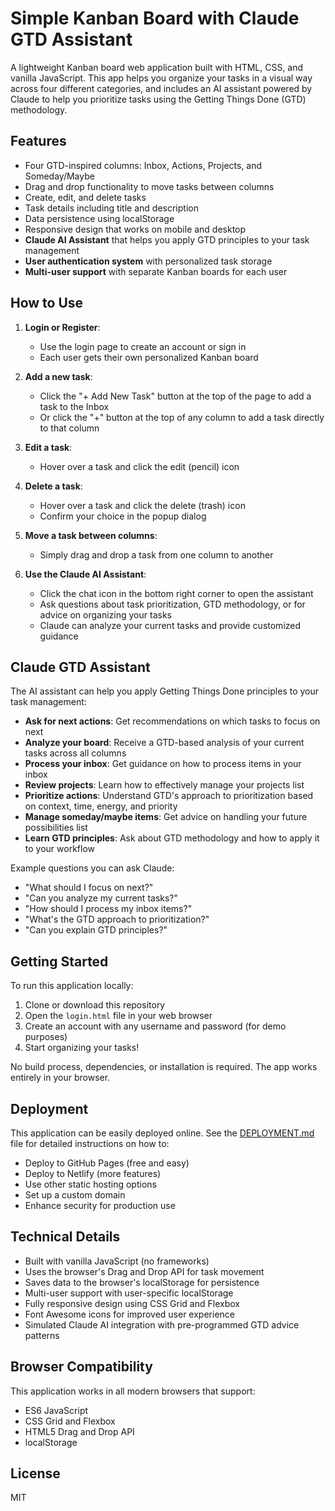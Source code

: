 # Simple Kanban Board with Claude GTD Assistant

A lightweight Kanban board web application built with HTML, CSS, and vanilla JavaScript. This app helps you organize your tasks in a visual way across four different categories, and includes an AI assistant powered by Claude to help you prioritize tasks using the Getting Things Done (GTD) methodology.

## Features

- Four GTD-inspired columns: Inbox, Actions, Projects, and Someday/Maybe
- Drag and drop functionality to move tasks between columns
- Create, edit, and delete tasks
- Task details including title and description
- Data persistence using localStorage
- Responsive design that works on mobile and desktop
- **Claude AI Assistant** that helps you apply GTD principles to your task management
- **User authentication system** with personalized task storage
- **Multi-user support** with separate Kanban boards for each user

## How to Use

1. **Login or Register**:
   - Use the login page to create an account or sign in
   - Each user gets their own personalized Kanban board

2. **Add a new task**:
   - Click the "+ Add New Task" button at the top of the page to add a task to the Inbox
   - Or click the "+" button at the top of any column to add a task directly to that column

3. **Edit a task**:
   - Hover over a task and click the edit (pencil) icon

4. **Delete a task**:
   - Hover over a task and click the delete (trash) icon
   - Confirm your choice in the popup dialog

5. **Move a task between columns**:
   - Simply drag and drop a task from one column to another

6. **Use the Claude AI Assistant**:
   - Click the chat icon in the bottom right corner to open the assistant
   - Ask questions about task prioritization, GTD methodology, or for advice on organizing your tasks
   - Claude can analyze your current tasks and provide customized guidance

## Claude GTD Assistant

The AI assistant can help you apply Getting Things Done principles to your task management:

- **Ask for next actions**: Get recommendations on which tasks to focus on next
- **Analyze your board**: Receive a GTD-based analysis of your current tasks across all columns
- **Process your inbox**: Get guidance on how to process items in your inbox
- **Review projects**: Learn how to effectively manage your projects list
- **Prioritize actions**: Understand GTD's approach to prioritization based on context, time, energy, and priority
- **Manage someday/maybe items**: Get advice on handling your future possibilities list
- **Learn GTD principles**: Ask about GTD methodology and how to apply it to your workflow

Example questions you can ask Claude:
- "What should I focus on next?"
- "Can you analyze my current tasks?"
- "How should I process my inbox items?"
- "What's the GTD approach to prioritization?"
- "Can you explain GTD principles?"

## Getting Started

To run this application locally:

1. Clone or download this repository
2. Open the `login.html` file in your web browser
3. Create an account with any username and password (for demo purposes)
4. Start organizing your tasks!

No build process, dependencies, or installation is required. The app works entirely in your browser.

## Deployment

This application can be easily deployed online. See the [DEPLOYMENT.md](DEPLOYMENT.md) file for detailed instructions on how to:

- Deploy to GitHub Pages (free and easy)
- Deploy to Netlify (more features)
- Use other static hosting options
- Set up a custom domain
- Enhance security for production use

## Technical Details

- Built with vanilla JavaScript (no frameworks)
- Uses the browser's Drag and Drop API for task movement
- Saves data to the browser's localStorage for persistence
- Multi-user support with user-specific localStorage
- Fully responsive design using CSS Grid and Flexbox
- Font Awesome icons for improved user experience
- Simulated Claude AI integration with pre-programmed GTD advice patterns

## Browser Compatibility

This application works in all modern browsers that support:
- ES6 JavaScript
- CSS Grid and Flexbox
- HTML5 Drag and Drop API
- localStorage

## License

MIT 